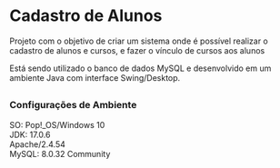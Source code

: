 # Cadastro de Alunos
<p>Projeto com o objetivo de criar um sistema onde é possível realizar o cadastro de alunos e cursos, e fazer o vínculo de cursos aos alunos</p>
Está sendo utilizado o banco de dados MySQL e desenvolvido em um ambiente Java com interface Swing/Desktop.

##
### Configurações de Ambiente
SO: Pop!_OS/Windows 10<br>
JDK: 17.0.6<br>
Apache/2.4.54<br>
MySQL: 8.0.32 Community

